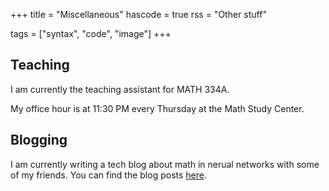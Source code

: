 +++
title = "Miscellaneous"
hascode = true
rss = "Other stuff"

tags = ["syntax", "code", "image"]
+++

## Teaching
I am currently the teaching assistant for MATH 334A.

My office hour is at 11:30 PM every Thursday at the Math Study Center.

## Blogging

I am currently writing a tech blog about math in nerual networks with some of my friends. You can find the blog posts [here](https://linhang-h.github.io/Neural-Networks-with-Math/menu1/).